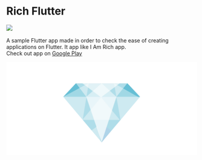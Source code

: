 # Rich Flutter
[<img src="https://cdn.buymeacoffee.com/buttons/v2/default-yellow.png" height="30"/>](https://www.buymeacoffee.com/linsdev)

A sample Flutter app made in order to check the ease of creating applications on Flutter. It app like I Am Rich app.
<br>
Check out app on [Google Play](https://play.google.com/store/apps/details?id=com.lins.rich_flutter)

![landing](./android/app/src/main/playstore_landscape.png)

